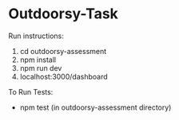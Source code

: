 # Outdoorsy-Task

Run instructions:

1.  cd outdoorsy-assessment
2.  npm install
3.  npm run dev
4.  localhost:3000/dashboard

To Run Tests:

- npm test (in outdoorsy-assessment directory)
